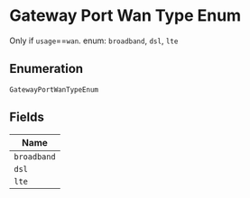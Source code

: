 
# Gateway Port Wan Type Enum

Only if `usage`==`wan`. enum: `broadband`, `dsl`, `lte`

## Enumeration

`GatewayPortWanTypeEnum`

## Fields

| Name |
|  --- |
| `broadband` |
| `dsl` |
| `lte` |

